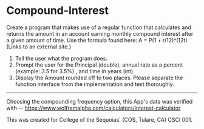 # Compound-Interest

Create a program that makes use of a regular function that calculates and returns the amount in an account earning monthly compound interest after a given amount of time.  Use the formula found here:
A = P(1 + r/12)^(12t) (Links to an external site.)
1. Tell the user what the program does.
2. Prompt the user for the Principal (double), annual rate as a percent (example: 3.5 for 3.5%) , and time in years (int).
3. Display the Amount rounded off to two places.
Please separate the function interface from the implementation and test thoroughly.
--------
Choosing the compounding frequency option, this App's data was verified with -- https://www.wolframalpha.com/calculators/interest-calculator

This was created for College of the Sequoias' (COS, Tulare, CA) CSCI 001.
